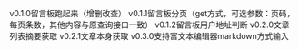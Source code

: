 v0.1.0留言板跑起来（增删改查）
v0.1.1留言板分页（get方式，可选参数：页码，每页条数，其他内容与原查询接口一致）
v0.1.2留言板用户地址判断
v0.2.0文章列表摘要获取
v0.2.1文章本身获取
v0.3.0支持富文本编辑器markdown方式输入
